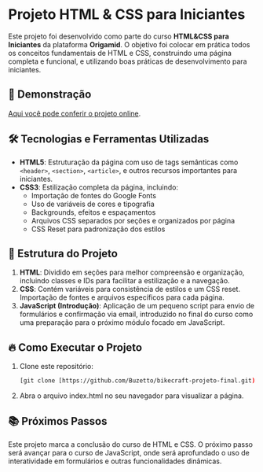 # Projeto HTML & CSS para Iniciantes

Este projeto foi desenvolvido como parte do curso **HTML&CSS para Iniciantes** da plataforma **Origamid**. O objetivo foi colocar em prática todos os conceitos fundamentais de HTML e CSS, construindo uma página completa e funcional, e utilizando boas práticas de desenvolvimento para iniciantes.

## 🚀 Demonstração
[Aqui você pode conferir o projeto online](https://seu-dominio-verda-deiro.com).

## 🛠️ Tecnologias e Ferramentas Utilizadas

- **HTML5**: Estruturação da página com uso de tags semânticas como `<header>`, `<section>`, `<article>`, e outros recursos importantes para iniciantes.
- **CSS3**: Estilização completa da página, incluindo:
  - Importação de fontes do Google Fonts
  - Uso de variáveis de cores e tipografia
  - Backgrounds, efeitos e espaçamentos
  - Arquivos CSS separados por seções e organizados por página
  - CSS Reset para padronização dos estilos

## 📐 Estrutura do Projeto

1. **HTML**: Dividido em seções para melhor compreensão e organização, incluindo classes e IDs para facilitar a estilização e a navegação.
2. **CSS**: Contém variáveis para consistência de estilos e um CSS reset. Importação de fontes e arquivos específicos para cada página.
3. **JavaScript (Introdução)**: Aplicação de um pequeno script para envio de formulários e confirmação via email, introduzido no final do curso como uma preparação para o próximo módulo focado em JavaScript.

## 🔥 Como Executar o Projeto

1. Clone este repositório:
   ```bash
   [git clone [https://github.com/Buzetto/bikecraft-projeto-final.git)]
   
2. Abra o arquivo index.html no seu navegador para visualizar a página.

## 📚 Próximos Passos

Este projeto marca a conclusão do curso de HTML e CSS. O próximo passo será avançar para o curso de JavaScript, onde será aprofundado o uso de interatividade em formulários e outras funcionalidades dinâmicas.
